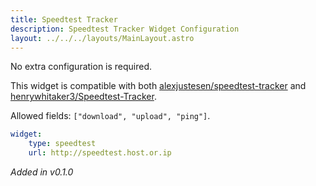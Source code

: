```yaml
---
title: Speedtest Tracker
description: Speedtest Tracker Widget Configuration
layout: ../../../layouts/MainLayout.astro
---
```


No extra configuration is required. 

This widget is compatible with both [alexjustesen/speedtest-tracker](https://github.com/alexjustesen/speedtest-tracker) and [henrywhitaker3/Speedtest-Tracker](https://github.com/henrywhitaker3/Speedtest-Tracker).


Allowed fields: `["download", "upload", "ping"]`.

```yaml
widget:
    type: speedtest
    url: http://speedtest.host.or.ip
```

*Added in v0.1.0*
